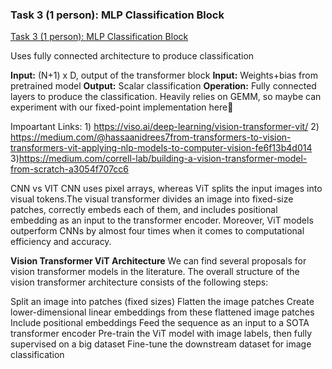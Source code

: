 ### Task 3 (1 person): MLP Classification Block

[Task 3 (1 person): MLP Classification Block](#task-3-1-person-mlp-classification-block)

Uses fully connected architecture to produce classification 

**Input:** (N+1) x D, output of the transformer block
**Input:** Weights+bias from pretrained model
**Output:** Scalar classification
**Operation:** Fully connected layers to produce the classification. Heavily relies on GEMM, so maybe can experiment with our fixed-point implementation here🤷

Impoartant Links: 1) https://viso.ai/deep-learning/vision-transformer-vit/
2) https://medium.com/@hassaanidrees7from-transformers-to-vision-transformers-vit-applying-nlp-models-to-computer-vision-fe6f13b4d014
3)https://medium.com/correll-lab/building-a-vision-transformer-model-from-scratch-a3054f707cc6

CNN vs VIT
CNN uses pixel arrays, whereas ViT splits the input images into visual tokens.The visual transformer divides an image into fixed-size patches, correctly embeds each of them, and includes positional embedding as an input to the transformer encoder. Moreover, ViT models outperform CNNs by almost four times when it comes to computational efficiency and accuracy.

**Vision Transformer ViT Architecture**
We can find several proposals for vision transformer models in the literature. The overall structure of the vision transformer architecture consists of the following steps:

Split an image into patches (fixed sizes)
Flatten the image patches
Create lower-dimensional linear embeddings from these flattened image patches
Include positional embeddings
Feed the sequence as an input to a SOTA transformer encoder
Pre-train the ViT model with image labels, then fully supervised on a big dataset
Fine-tune the downstream dataset for image classification